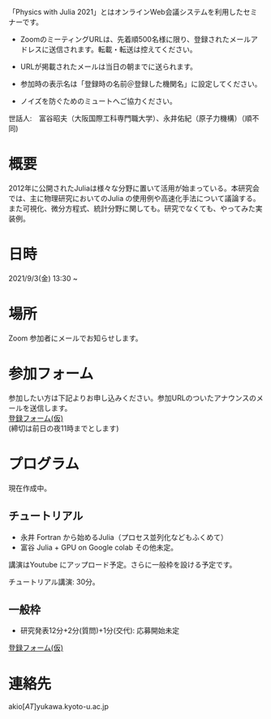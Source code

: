 「Physics with Julia 2021」とはオンラインWeb会議システムを利用したセミナーです。

* ZoomのミーティングURLは、先着順500名様に限り、登録されたメールアドレスに送信されます。転載・転送は控えてください。
* URLが掲載されたメールは当日の朝までに送られます。

* 参加時の表示名は「登録時の名前＠登録した機関名」に設定してください。
* ノイズを防ぐためのミュートへご協力ください。

世話人:　富谷昭夫（大阪国際工科専門職大学）、永井佑紀（原子力機構）（順不同)

# 概要
2012年に公開されたJuliaは様々な分野に置いて活用が始まっている。本研究会では、主に物理研究においてのJulia の使用例や高速化手法について議論する。また可視化、微分方程式、統計分野に関しても。研究でなくても、やってみた実装例。

# 日時
2021/9/3(金)
13:30 ~ 

# 場所
Zoom 参加者にメールでお知らせします。

# 参加フォーム

参加したい方は下記よりお申し込みください。参加URLのついたアナウンスのメールを送信します。<br>
[登録フォーム(仮)](https://docs.google.com/) <br>
(締切は前日の夜11時までとします)

# プログラム
現在作成中。

## チュートリアル
- 永井 Fortran から始めるJulia（プロセス並列化などもふくめて） 
- 富谷 Julia + GPU on Google colab
その他未定。

講演はYoutube にアップロード予定。さらに一般枠を設ける予定です。

チュートリアル講演: 30分。
## 一般枠
- 研究発表12分+2分(質問)+1分(交代): 応募開始未定

[登録フォーム(仮)](https://docs.google.com/) <br>

# 連絡先

akio[_AT_]yukawa.kyoto-u.ac.jp




